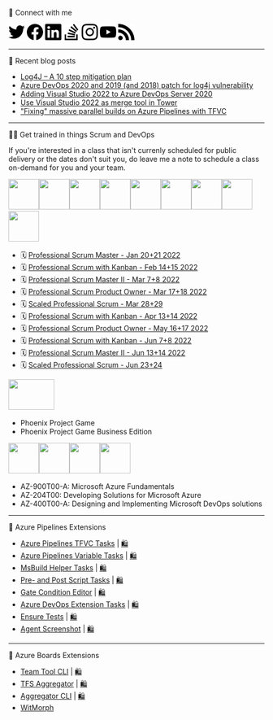 🔗 Connect with me

[<img height="32" width="32" src="./img/twitter.svg" />](https://twitter.com/jessehouwing) 
[<img height="32" width="32" src="./img/facebook.svg" />](https://www.facebook.com/jessehouwing) 
[<img height="32" width="32" src="./img/linkedin.svg" />](https://www.linkedin.com/in/jessehouwing) 
[<img height="32" width="32" src="./img/stackoverflow.svg" />](https://stackoverflow.com/users/736079/jessehouwing) 
[<img height="32" width="32" src="./img/instagram.svg" />](https://www.instagram.com/jesse.houwing/) 
[<img height="32" width="32" src="./img/youtube.svg" />](https://www.youtube.com/c/JesseHouwing/) 
[<img height="32" width="32" src="./img/rss.svg" />](https://jessehouwing.net/)

<hr />

📒 Recent blog posts
<!-- BLOG-POST-LIST:START -->
- [Log4J – A 10 step mitigation plan](https://jessehouwing.net/log4j-a-10-step-mitigation-plan/)
- [Azure DevOps 2020 and 2019 &lpar;and 2018&rpar; patch for log4j vulnerability](https://jessehouwing.net/azure-devops-patch-for-log4j-vulnerability/)
- [Adding Visual Studio 2022 to Azure DevOps Server 2020](https://jessehouwing.net/adding-visual-studio-2022-to-azure-devops-server-2020/)
- [Use Visual Studio 2022 as merge tool in Tower](https://jessehouwing.net/use-visual-studio-2022-as-merge-tool-in-tower/)
- [&quot;Fixing&quot; massive parallel builds on Azure Pipelines with TFVC](https://jessehouwing.net/azure-pipelines-fixing-massive-parallel-builds-with-tfvc/)
<!-- BLOG-POST-LIST:END -->

<hr/>

👨‍💻 Get trained in things Scrum and DevOps

If you're interested in a class that isn't currenly scheduled for public delivery or the dates don't suit you, do leave me a note to schedule a class on-demand for you and your team.

<img height="60" width="60" src="https://images.credly.com/size/680x680/images/9300cd60-8a1c-4585-a4b0-1f3663c4d2f1/BADGES_FINAL_PST_600.png"><img height="60" width="60" src="https://images.credly.com/size/680x680/images/01e79f67-e63a-469d-bf6b-6f80d38604dc/BADGES_FINA_PSD-I_600.png"><img height="60" width="60" src="https://images.credly.com/size/680x680/images/12bddaac-9b71-43fd-a81e-71ebd144ee52/BADGES_FINAL_PSM-I_600.png"><img height="60" width="60" src="https://images.credly.com/size/680x680/images/21d4f3ab-bf8a-4fc7-9bf5-432729fa558d/BADGES_FINAL_PSM-II_600.png"><img height="60" width="60" src="https://images.credly.com/size/680x680/images/efb3e57a-bdb2-4775-a6bc-2852612bd687/BADGES_FINAL_PSPO-I_600.png"><img height="60" width="60" src="https://images.credly.com/size/680x680/images/abe50c7f-3e84-477d-b4f5-0a8ce2e8f1a4/BADGES_FINAL_PSPO-II_600.png"><img height="60" width="60" src="https://images.credly.com/size/680x680/images/3607a4bd-6149-4f6b-81f5-71abaf6a7b7a/BADGES_FINAL_PSK-I_600.png"><img height="60" width="60" src="https://images.credly.com/size/680x680/images/734c6e3b-7aff-471d-981a-9d578442c242/BADGES_FINAL_PSU-I_600.png"><img height="60" width="60" src="https://images.credly.com/size/680x680/images/1abbf8b9-a672-4af2-856f-a0c505f1f4d5/BADGES_FINAL_SPS_600.png">

- 🗓️ [Professional Scrum Master - Jan 20+21 2022](https://www.scrum.org/courses/professional-scrum-master-2022-01-20-51777)
- 🗓️ [Professional Scrum with Kanban - Feb 14+15 2022](https://www.scrum.org/courses/professional-scrum-kanban-hilversum-2022-02-14-51822)
- 🗓️ [Professional Scrum Master II - Mar 7+8 2022](https://www.scrum.org/courses/professional-scrum-master-ii-hilversum-2022-03-07-51785)
- 🗓️ [Professional Scrum Product Owner - Mar 17+18 2022](https://www.scrum.org/courses/professional-scrum-product-owner-amsterdam-2022-03-17-51806)
- 🗓️ [Scaled Professional Scrum - Mar 28+29](https://www.scrum.org/courses/scaled-professional-scrum-amsterdam-2022-03-28-51825)
- 🗓️ [Professional Scrum with Kanban - Apr 13+14 2022](https://www.scrum.org/courses/professional-scrum-kanban-2022-04-13-55059)
- 🗓️ [Professional Scrum Product Owner - May 16+17 2022](https://www.scrum.org/courses/professional-scrum-product-owner-2022-05-16-51808)
- 🗓️ [Professional Scrum with Kanban - Jun 7+8 2022](https://www.scrum.org/courses/professional-scrum-kanban-hilversum-2022-06-07-51823)
- 🗓️ [Professional Scrum Master II - Jun 13+14 2022](https://www.scrum.org/courses/professional-scrum-master-ii-hilversum-2022-06-13-51786)
- 🗓️ [Scaled Professional Scrum - Jun 23+24](https://www.scrum.org/courses/scaled-professional-scrum-2022-06-23-51824)


<img height="60" width="90" src="https://www.gamingworks.nl/wp-content/uploads/Logo_The-Phoenix-Project_HIGH-RES_RGB.png">

- Phoenix Project Game
- Phoenix Project Game Business Edition


<img height="60" width="60" src="https://images.credly.com/size/680x680/images/a6ea4416-4f34-4a85-bc24-eb3fe32fd241/MCT-Microsoft_Certified_Trainer-600x600.png"><img height="60" width="60" src="https://images.credly.com/size/680x680/images/6a254dad-77e5-4e71-8049-94e5c7a15981/azure-fundamentals-600x600.png"><img height="60" width="60" src="https://images.credly.com/size/680x680/images/63316b60-f62d-4e51-aacc-c23cb850089c/azure-developer-associate-600x600.png"><img height="60" width="60" src="https://images.credly.com/size/680x680/images/c3ab66f8-5d59-4afa-a6c2-0ba30a1989ca/CERT-Expert-DevOps-Engineer-600x600.png">

- AZ-900T00-A: Microsoft Azure Fundamentals
- AZ-204T00: Developing Solutions for Microsoft Azure
- AZ-400T00-A: Designing and Implementing Microsoft DevOps solutions

<hr />

🚀 Azure Pipelines Extensions

 * [Azure Pipelines TFVC Tasks](https://github.com/jessehouwing/azure-pipelines-tfvc-tasks) | [🛍️](https://marketplace.visualstudio.com/items?itemName=jessehouwing.jessehouwing-vsts-tfvc-tasks)
 * [Azure Pipelines Variable Tasks](https://github.com/jessehouwing/azure-pipelines-variable-tasks) | [🛍️](https://marketplace.visualstudio.com/items?itemName=jessehouwing.jessehouwing-vsts-variable-tasks)
 * [MsBuild Helper Tasks](https://github.com/jessehouwing/azure-pipelines-msbuild-helper-task) | [🛍️](https://github.com/jessehouwing/azure-pipelines-msbuild-helper-task)
 * [Pre- and Post Script Tasks](https://github.com/jessehouwing/azure-pipelines-gate-condition-editor) | [🛍️](https://marketplace.visualstudio.com/items?itemName=jessehouwing.pre-post-tasks)
 * [Gate Condition Editor](https://github.com/jessehouwing/azure-pipelines-gate-condition-editor) | [🛍️](https://marketplace.visualstudio.com/items?itemName=jessehouwing.gate-condition-editor)
 * [Azure DevOps Extension Tasks](https://github.com/microsoft/azure-devops-extension-tasks) | [🛍️](https://marketplace.visualstudio.com/items?itemName=ms-devlabs.vsts-developer-tools-build-tasks)
 * [Ensure Tests](https://github.com/jessehouwing/azure-pipelines-gate-condition-editor) | [🛍️](https://marketplace.visualstudio.com/items?itemName=jessehouwing.vsts-ensure-tests-tasks)
 * [Agent Screenshot](https://github.com/jessehouwing/azure-pipelines-agent-screenshot) | [🛍️](https://github.com/jessehouwing/azure-pipelines-agent-screenshot)

<hr />

📅 Azure Boards Extensions

 * [Team Tool CLI](https://github.com/jessehouwing/azure-boards-team-tools) | [🛍️](https://marketplace.visualstudio.com/items?itemName=jessehouwing.azure-boards-teams-tool)
 * [TFS Aggregator](https://github.com/tfsaggregator/tfsaggregator) | [🛍️](https://marketplace.visualstudio.com/items?itemName=tfsaggregatorteam.tfs-aggregator-server-plugin) 
 * [Aggregator CLI](https://github.com/tfsaggregator/aggregator-cli) | [🛍️](https://marketplace.visualstudio.com/items?itemName=tfsaggregatorteam.aggregator-cli) 
 * [WitMorph](https://github.com/jessehouwing/WitMorph)
